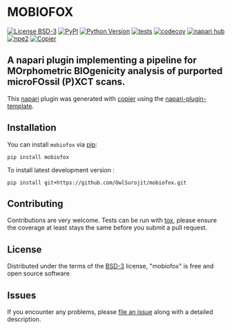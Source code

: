 # MOBIOFOX
[![License BSD-3](https://img.shields.io/pypi/l/mobiofox.svg?color=green)](https://github.com/OwlSurojit/mobiofox/raw/main/LICENSE)
[![PyPI](https://img.shields.io/pypi/v/mobiofox.svg?color=green)](https://pypi.org/project/mobiofox)
[![Python Version](https://img.shields.io/pypi/pyversions/mobiofox.svg?color=green)](https://python.org)
[![tests](https://github.com/OwlSurojit/mobiofox/workflows/tests/badge.svg)](https://github.com/OwlSurojit/mobiofox/actions)
[![codecov](https://codecov.io/gh/OwlSurojit/mobiofox/branch/main/graph/badge.svg)](https://codecov.io/gh/OwlSurojit/mobiofox)
[![napari hub](https://img.shields.io/endpoint?url=https://api.napari-hub.org/shields/mobiofox)](https://napari-hub.org/plugins/mobiofox)
[![npe2](https://img.shields.io/badge/plugin-npe2-blue?link=https://napari.org/stable/plugins/index.html)](https://napari.org/stable/plugins/index.html)
[![Copier](https://img.shields.io/endpoint?url=https://raw.githubusercontent.com/copier-org/copier/master/img/badge/badge-grayscale-inverted-border-purple.json)](https://github.com/copier-org/copier)

A napari plugin implementing a pipeline for MOrphometric BIOgenicity analysis of purported microFOssil (P)XCT scans.
----------------------------------

This [napari] plugin was generated with [copier] using the [napari-plugin-template].

<!--
Don't miss the full getting started guide to set up your new package:
https://github.com/napari/napari-plugin-template#getting-started

and review the napari docs for plugin developers:
https://napari.org/stable/plugins/index.html
-->

## Installation

You can install `mobiofox` via [pip]:

    pip install mobiofox



To install latest development version :

    pip install git+https://github.com/OwlSurojit/mobiofox.git


## Contributing

Contributions are very welcome. Tests can be run with [tox], please ensure
the coverage at least stays the same before you submit a pull request.

## License

Distributed under the terms of the [BSD-3] license,
"mobiofox" is free and open source software

## Issues

If you encounter any problems, please [file an issue] along with a detailed description.

[napari]: https://github.com/napari/napari
[copier]: https://copier.readthedocs.io/en/stable/
[@napari]: https://github.com/napari
[MIT]: http://opensource.org/licenses/MIT
[BSD-3]: http://opensource.org/licenses/BSD-3-Clause
[GNU GPL v3.0]: http://www.gnu.org/licenses/gpl-3.0.txt
[GNU LGPL v3.0]: http://www.gnu.org/licenses/lgpl-3.0.txt
[Apache Software License 2.0]: http://www.apache.org/licenses/LICENSE-2.0
[Mozilla Public License 2.0]: https://www.mozilla.org/media/MPL/2.0/index.txt
[napari-plugin-template]: https://github.com/napari/napari-plugin-template

[file an issue]: https://github.com/OwlSurojit/mobiofox/issues

[napari]: https://github.com/napari/napari
[tox]: https://tox.readthedocs.io/en/latest/
[pip]: https://pypi.org/project/pip/
[PyPI]: https://pypi.org/
